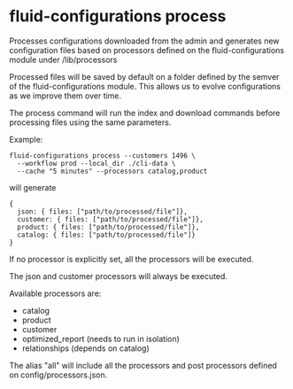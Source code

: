 # fluid-configurations process

Processes configurations downloaded from the admin
and generates new configuration files based on processors
defined on the fluid-configurations module under /lib/processors

Processed files will be saved by default on a folder defined
by the semver of the fluid-configurations module.
This allows us to evolve configurations as we improve them over time.

The process command will run the index and download commands before
processing files using the same parameters.

Example:

    fluid-configurations process --customers 1496 \
      --workflow prod --local_dir ./cli-data \
      --cache "5 minutes" --processors catalog,product

will generate

    {
      json: { files: ["path/to/processed/file"]},
      customer: { files: ["path/to/processed/file"]},
      product: { files: ["path/to/processed/file"]},
      catalog: { files: ["path/to/processed/file"]}
    }

If no processor is explicitly set, all the processors will
be executed.

The json and customer processors will always be executed.

Available processors are:

- catalog
- product
- customer
- optimized_report (needs to run in isolation)
- relationships (depends on catalog)

The alias "all" will include all the processors and post processors
defined on config/processors.json.
